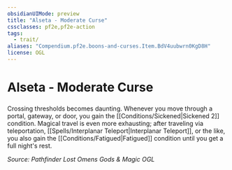 ```yaml
---
obsidianUIMode: preview
title: "Alseta - Moderate Curse"
cssclasses: pf2e,pf2e-action
tags:
  - trait/
aliases: "Compendium.pf2e.boons-and-curses.Item.BdV4uubwrn0KgD8H"
license: OGL
---
```

# Alseta - Moderate Curse

### 






Crossing thresholds becomes daunting. Whenever you move through a portal, gateway, or door, you gain the [[Conditions/Sickened|Sickened 2]] condition. Magical travel is even more exhausting; after traveling via teleportation, [[Spells/Interplanar Teleport|Interplanar Teleport]], or the like, you also gain the [[Conditions/Fatigued|Fatigued]] condition until you get a full night's rest.

*Source: Pathfinder Lost Omens Gods & Magic*
*OGL*